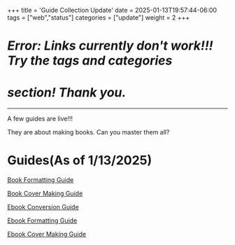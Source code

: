 +++
title = 'Guide Collection Update'
date = 2025-01-13T19:57:44-06:00
tags = ["web","status"]
categories = ["update"]
weight = 2
+++

# ***Error: Links currently don't work!!! Try the tags and categories***
# ***section! Thank you.***

------------------------------------------------------  

A few guides are live!!!

They are about making books. Can you master them all?


# Guides(As of 1/13/2025)  

[Book Formatting Guide](guide\book-fd)

[Book Cover Making Guide](guide\bookcover-make)

[Ebook Conversion Guide](guide\ebook-convert)

[Ebook Formatting Guide](guide\ebook-format)

[Ebook Cover Making Guide](guide\ebookcover-make)
